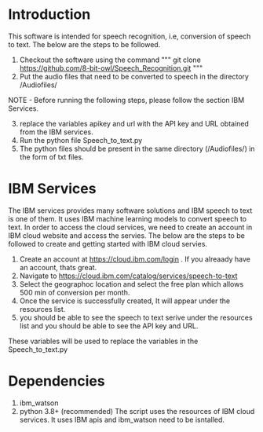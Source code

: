 # Introduction

This software is intended for speech recognition, i.e, conversion of speech to text.
The below are the steps to be followed. 

1. Checkout the software using the command 
"""
git clone https://github.com/8-bit-owl/Speech_Recognition.git
"""
2. Put the audio files that need to be converted to speech in the directory /Audiofiles/

NOTE - Before running the following steps, please follow the section IBM Services.

3. replace the variables apikey and url with the API key and URL obtained from the IBM services.
4. Run the python file Speech_to_text.py
5. The python files should be present in the same directory (/Audiofiles/) in the form of txt files.



# IBM Services

The IBM services provides many software solutions and IBM speech to text is one of them. It uses IBM machine learning models to convert speech to text.
In order to access the cloud services, we need to create an account in IBM cloud website and access the servies. The below are the steps to be followed to create and getting started with IBM cloud servies. 

1. Create an account at https://cloud.ibm.com/login . If you alreaady have an account, thats great.
2. Navigate to https://cloud.ibm.com/catalog/services/speech-to-text
3. Select the geographoc location and select the free plan which allows 500 min of conversion per month.
4. Once the service is successfully created, It will appear under the resources list. 
5. you should be able to see the speech to text serive under the resources list and you should be able to see the API key and URL. 

These variables will be used to replace the variables in the Speech_to_text.py

# Dependencies
1. ibm_watson
2. python 3.8+ (recommended)
The script uses the resources of IBM cloud services. It uses IBM apis and ibm_watson need to be isntalled.

